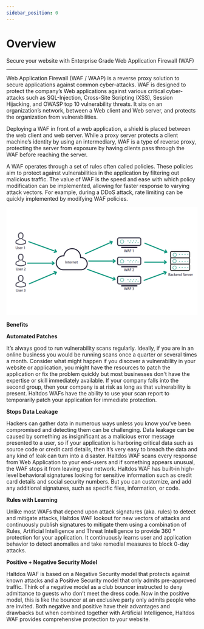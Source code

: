 ```yaml
---
sidebar_position: 0
---
```

# Overview

Secure your website with Enterprise Grade Web Application Firewall (WAF)

---

Web Application Firewall (WAF / WAAP) is a reverse proxy solution to secure applications against common cyber-attacks. WAF is designed to protect the company’s Web applications against various critical cyber-attacks such as SQL-Injection, Cross-Site Scripting (XSS), Session Hijacking, and OWASP top 10 vulnerability threats. It sits on an organization’s network, between a Web client and Web server, and protects the organization from vulnerabilities.

Deploying a WAF in front of a web application, a shield is placed between the web client and web server. While a proxy server protects a client machine’s identity by using an intermediary, WAF is a type of reverse proxy, protecting the server from exposure by having clients pass through the WAF before reaching the server.

A WAF operates through a set of rules often called policies. These policies aim to protect against vulnerabilities in the application by filtering out malicious traffic. The value of WAF is the speed and ease with which policy modification can be implemented, allowing for faster response to varying attack vectors. For example, during a DDoS attack, rate limiting can be quickly implemented by modifying WAF policies.

![wafoverview](/img/saas/wafoverview1.png)

**Benefits**

**Automated Patches**

It’s always good to run vulnerability scans regularly. Ideally, if you are in an online business you would be running scans once a quarter or several times a month. Consider what might happen if you discover a vulnerability in your website or application, you might have the resources to patch the application or fix the problem quickly but most businesses don't have the expertise or skill immediately available. If your company falls into the second group, then your company is at risk as long as that vulnerability is present. Haltdos WAFs have the ability to use your scan report to temporarily patch your application for immediate protection.

**Stops Data Leakage**

Hackers can gather data in numerous ways unless you know you’ve been compromised and detecting them can be challenging. Data leakage can be caused by something as insignificant as a malicious error message presented to a user, so if your application is harboring critical data such as source code or credit card details, then it’s very easy to breach the data and any kind of leak can turn into a disaster. Haltdos WAF scans every response from Web Application to your end-users and if something appears unusual, the WAF stops it from leaving your network. Haltdos WAF has built-in high-level behavioral signatures looking for sensitive information such as credit card details and social security numbers. But you can customize, and add any additional signatures, such as specific files, information, or code.

**Rules with Learning**

Unlike most WAFs that depend upon attack signatures (aka. rules) to detect and mitigate attacks, Haltdos WAF lookout for new vectors of attacks and continuously publish signatures to mitigate them using a combination of Rules, Artificial Intelligence and Threat Intelligence to provide 360 ° protection for your application. It continuously learns user and application behavior to detect anomalies and take remedial measures to block 0-day attacks.

**Positive + Negative Security Model**

Haltdos WAF is based on a Negative Security model that protects against known attacks and a Positive Security model that only admits pre-approved traffic. Think of a negative model as a club bouncer instructed to deny admittance to guests who don’t meet the dress code. Now in the positive model, this is like the bouncer at an exclusive party only admits people who are invited. Both negative and positive have their advantages and drawbacks but when combined together with Artificial Intelligence, Haltdos WAF provides comprehensive protection to your website.
